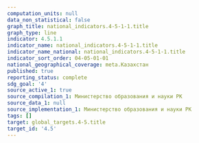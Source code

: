 ```yaml
---
computation_units: null
data_non_statistical: false
graph_title: national_indicators.4-5-1-1.title
graph_type: line
indicator: 4.5.1.1
indicator_name: national_indicators.4-5-1-1.title
indicator_name_national: national_indicators.4-5-1-1.title
indicator_sort_order: 04-05-01-01
national_geographical_coverage: meta.Казахстан
published: true
reporting_status: complete
sdg_goal: '4'
source_active_1: true
source_compilation_1: Министерство образования и науки РК
source_data_1: null
source_implementation_1: Министерство образования и науки РК
tags: []
target: global_targets.4-5.title
target_id: '4.5'
---
```

